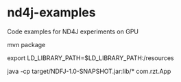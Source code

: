 # nd4j-examples
Code examples for ND4J experiments on GPU


mvn package

export LD_LIBRARY_PATH=$LD_LIBRARY_PATH:<current--dir>/resources

java -cp target/NDFJ-1.0-SNAPSHOT.jar:lib/* com.rzt.App
